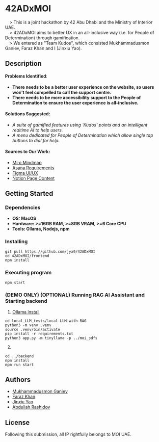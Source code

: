 # 42ADxMOI

&emsp;> This is a joint hackathon by 42 Abu Dhabi and the Ministry of Interior UAE.
</br>
&emsp;> 42ADxMOI aims to better UX in an all-inclusive way (i.e. for People of Determination) through gamification.
</br>
&emsp;> We entered as "Team Kudos", which consisted Mukhammadusmon Ganiev, Faraz Khan and I (Jinxiu Yao).


## Description

#### Problems Identified:
* __There needs to be a better user experience on the website, so users won't feel compelled to call the support centre.__
* __There needs to be more accessibility support to the People of Determination to ensure the user experience is all-inclusive.__
#### Solutions Suggested:
* _A suite of gamified features using 'Kudos' points and an intelligent realtime AI to help users._
* _A menu dedicated for People of Determination which allow single tap buttons to dial for help._

#### Sources to Our Work:
* <a href="https://miro.com/app/board/uXjVKJlP0l0=/?share_link_id=502698747089" target="_blank">Miro Mindmap</a>
* <a href="https://app.asana.com/0/1207285241425320/1207285241425320" target="_blank">Asana Requirements</a>
* <a href="https://www.figma.com/design/b9ziJh3Z86k0hQmtMcYUZv/42ADxMOI?node-id=0%3A1&t=P6qrGz1meW3CNB9l-1" target="_blank">Figma UI/UX</a>
* <a href="https://jinxiuyao.notion.site/42ADxMOI-3d57971b237640019a950e167d04f626?pvs=4" target="_blank">Notion Page Content</a>

## Getting Started

### Dependencies

- __OS: MacOS__
- __Hardware: >=16GB RAM, >=8GB VRAM, >=6 Core CPU__
- __Tools: Ollama, Nodejs, npm__


### Installing

```
git pull https://github.com/jya0/42ADxMOI
cd 42ADxMOI/frontend
npm install
```

### Executing program

```
npm start
```

### (DEMO ONLY) (OPTIONAL) Running RAG AI Assistant and Starting backend

1. [Ollama Install](https://ollama.com/download/mac)
```
cd local_LLM_tests/local-LLM-with-RAG
python3 -m venv .venv
source .venv/bin/activate
pip install -r requirements.txt
python3 app.py -m tinyllama -p ../moi_pdfs
```

2. 
```
cd ../backend
npm install
npm run start
```


## Authors
- [Mukhammadusmon Ganiev](https://github.com/muhammadganiev)
- [Faraz Khan](https://github.com/Faraz7704)
- [Jinxiu Yao](https://github.com/jya0)
- [Abdullah Rashidov](https://github.com/Rashidov01)

## License

Following this submission, all IP rightfully belongs to MOI UAE.

